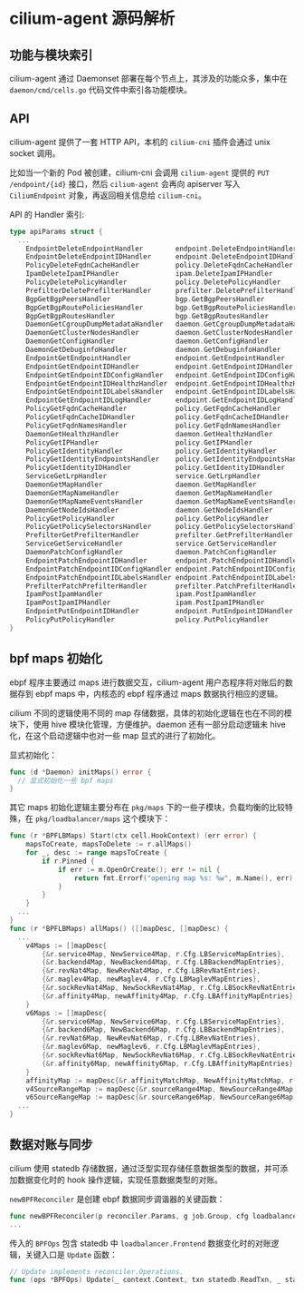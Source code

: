 # cilium-agent 源码解析

## 功能与模块索引

cilium-agent 通过 Daemonset 部署在每个节点上，其涉及的功能众多，集中在 `daemon/cmd/cells.go` 代码文件中索引各功能模块。

## API

cilium-agent 提供了一套 HTTP API，本机的 `cilium-cni` 插件会通过 unix socket 调用。

比如当一个新的 Pod 被创建，cilium-cni 会调用 `cilium-agent` 提供的 `PUT /endpoint/{id}` 接口，然后 `cilium-agent` 会再向 apiserver 写入 `CiliumEndpoint` 对象，再返回相关信息给 `cilium-cni`。

API 的 Handler 索引:

```go title="api/v1/server/server.go"
type apiParams struct {
  ...
	EndpointDeleteEndpointHandler        endpoint.DeleteEndpointHandler
	EndpointDeleteEndpointIDHandler      endpoint.DeleteEndpointIDHandler
	PolicyDeleteFqdnCacheHandler         policy.DeleteFqdnCacheHandler
	IpamDeleteIpamIPHandler              ipam.DeleteIpamIPHandler
	PolicyDeletePolicyHandler            policy.DeletePolicyHandler
	PrefilterDeletePrefilterHandler      prefilter.DeletePrefilterHandler
	BgpGetBgpPeersHandler                bgp.GetBgpPeersHandler
	BgpGetBgpRoutePoliciesHandler        bgp.GetBgpRoutePoliciesHandler
	BgpGetBgpRoutesHandler               bgp.GetBgpRoutesHandler
	DaemonGetCgroupDumpMetadataHandler   daemon.GetCgroupDumpMetadataHandler
	DaemonGetClusterNodesHandler         daemon.GetClusterNodesHandler
	DaemonGetConfigHandler               daemon.GetConfigHandler
	DaemonGetDebuginfoHandler            daemon.GetDebuginfoHandler
	EndpointGetEndpointHandler           endpoint.GetEndpointHandler
	EndpointGetEndpointIDHandler         endpoint.GetEndpointIDHandler
	EndpointGetEndpointIDConfigHandler   endpoint.GetEndpointIDConfigHandler
	EndpointGetEndpointIDHealthzHandler  endpoint.GetEndpointIDHealthzHandler
	EndpointGetEndpointIDLabelsHandler   endpoint.GetEndpointIDLabelsHandler
	EndpointGetEndpointIDLogHandler      endpoint.GetEndpointIDLogHandler
	PolicyGetFqdnCacheHandler            policy.GetFqdnCacheHandler
	PolicyGetFqdnCacheIDHandler          policy.GetFqdnCacheIDHandler
	PolicyGetFqdnNamesHandler            policy.GetFqdnNamesHandler
	DaemonGetHealthzHandler              daemon.GetHealthzHandler
	PolicyGetIPHandler                   policy.GetIPHandler
	PolicyGetIdentityHandler             policy.GetIdentityHandler
	PolicyGetIdentityEndpointsHandler    policy.GetIdentityEndpointsHandler
	PolicyGetIdentityIDHandler           policy.GetIdentityIDHandler
	ServiceGetLrpHandler                 service.GetLrpHandler
	DaemonGetMapHandler                  daemon.GetMapHandler
	DaemonGetMapNameHandler              daemon.GetMapNameHandler
	DaemonGetMapNameEventsHandler        daemon.GetMapNameEventsHandler
	DaemonGetNodeIdsHandler              daemon.GetNodeIdsHandler
	PolicyGetPolicyHandler               policy.GetPolicyHandler
	PolicyGetPolicySelectorsHandler      policy.GetPolicySelectorsHandler
	PrefilterGetPrefilterHandler         prefilter.GetPrefilterHandler
	ServiceGetServiceHandler             service.GetServiceHandler
	DaemonPatchConfigHandler             daemon.PatchConfigHandler
	EndpointPatchEndpointIDHandler       endpoint.PatchEndpointIDHandler
	EndpointPatchEndpointIDConfigHandler endpoint.PatchEndpointIDConfigHandler
	EndpointPatchEndpointIDLabelsHandler endpoint.PatchEndpointIDLabelsHandler
	PrefilterPatchPrefilterHandler       prefilter.PatchPrefilterHandler
	IpamPostIpamHandler                  ipam.PostIpamHandler
	IpamPostIpamIPHandler                ipam.PostIpamIPHandler
	EndpointPutEndpointIDHandler         endpoint.PutEndpointIDHandler
	PolicyPutPolicyHandler               policy.PutPolicyHandler
}
```

## bpf maps 初始化

ebpf 程序主要通过 maps 进行数据交互，cilium-agent 用户态程序将对账后的数据存到 ebpf maps 中，内核态的 ebpf 程序通过 maps 数据执行相应的逻辑。

cilium 不同的逻辑使用不同的 map 存储数据，具体的初始化逻辑在也在不同的模块下，使用 hive 模块化管理，方便维护。daemon 还有一部分启动逻辑未 hive 化，在这个启动逻辑中也对一些 map 显式的进行了初始化。

显式初始化：

```go title="daemon/cmd/datapath.go"
func (d *Daemon) initMaps() error {
  // 显式初始化一些 bpf maps
}
```

其它 maps 初始化逻辑主要分布在 `pkg/maps` 下的一些子模块，负载均衡的比较特殊，在 `pkg/loadbalancer/maps` 这个模块下：

```go title="pkg/loadbalancer/maps/lbmaps.go"
func (r *BPFLBMaps) Start(ctx cell.HookContext) (err error) {
	mapsToCreate, mapsToDelete := r.allMaps()
	for _, desc := range mapsToCreate {
		if r.Pinned {
			if err := m.OpenOrCreate(); err != nil {
				return fmt.Errorf("opening map %s: %w", m.Name(), err)
			}
		} 
	}
  ...
}
func (r *BPFLBMaps) allMaps() ([]mapDesc, []mapDesc) {
  ...
	v4Maps := []mapDesc{
		{&r.service4Map, NewService4Map, r.Cfg.LBServiceMapEntries},
		{&r.backend4Map, NewBackend4Map, r.Cfg.LBBackendMapEntries},
		{&r.revNat4Map, NewRevNat4Map, r.Cfg.LBRevNatEntries},
		{&r.maglev4Map, newMaglev4, r.Cfg.LBMaglevMapEntries},
		{&r.sockRevNat4Map, NewSockRevNat4Map, r.Cfg.LBSockRevNatEntries},
		{&r.affinity4Map, newAffinity4Map, r.Cfg.LBAffinityMapEntries},
	}
	v6Maps := []mapDesc{
		{&r.service6Map, NewService6Map, r.Cfg.LBServiceMapEntries},
		{&r.backend6Map, NewBackend6Map, r.Cfg.LBBackendMapEntries},
		{&r.revNat6Map, NewRevNat6Map, r.Cfg.LBRevNatEntries},
		{&r.maglev6Map, newMaglev6, r.Cfg.LBMaglevMapEntries},
		{&r.sockRevNat6Map, NewSockRevNat6Map, r.Cfg.LBSockRevNatEntries},
		{&r.affinity6Map, newAffinity6Map, r.Cfg.LBAffinityMapEntries},
	}
	affinityMap := mapDesc{&r.affinityMatchMap, NewAffinityMatchMap, r.Cfg.LBAffinityMapEntries}
	v4SourceRangeMap := mapDesc{&r.sourceRange4Map, NewSourceRange4Map, r.Cfg.LBSourceRangeMapEntries}
	v6SourceRangeMap := mapDesc{&r.sourceRange6Map, NewSourceRange6Map, r.Cfg.LBSourceRangeMapEntries}
  ...
}
```


## 数据对账与同步

cilium 使用 statedb 存储数据，通过泛型实现存储任意数据类型的数据，并可添加数据变化时的 hook 操作逻辑，实现任意数据类型的对账。

`newBPFReconciler` 是创建 ebpf 数据同步调谐器的关键函数：

```go title="pkg/loadbalancer/reconciler/bpf_reconciler.go"
func newBPFReconciler(p reconciler.Params, g job.Group, cfg loadbalancer.Config, ops *BPFOps, fes statedb.Table[*loadbalancer.Frontend], w *writer.Writer) (reconciler.Reconciler[*loadbalancer.Frontend], error) {
...
```


传入的 `BPFOps` 包含 statedb 中 `loadbalancer.Frontend` 数据变化时的对账逻辑，关键入口是 `Update` 函数：

```go
// Update implements reconciler.Operations.
func (ops *BPFOps) Update(_ context.Context, txn statedb.ReadTxn, _ statedb.Revision, fe *loadbalancer.Frontend) error {
```

